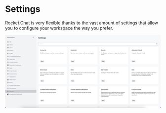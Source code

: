 # Settings

Rocket.Chat is very flexible thanks to the vast amount of settings that allow you to configure your workspace the way you prefer.

![Rocket.Chat Settings](<../../../../.gitbook/assets/RC Settings.png>)
